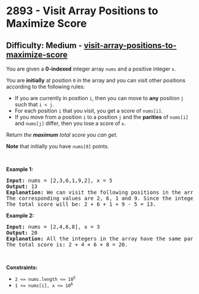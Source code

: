 <h1>2893 - Visit Array Positions to Maximize Score</h1><h2>Difficulty: Medium - <a href="https://leetcode.com/problems/visit-array-positions-to-maximize-score/">visit-array-positions-to-maximize-score</a></h2><p>You are given a <strong>0-indexed</strong> integer array <code>nums</code> and a positive integer <code>x</code>.</p>

<p>You are <strong>initially</strong> at position <code>0</code> in the array and you can visit other positions according to the following rules:</p>

<ul>
	<li>If you are currently in position <code>i</code>, then you can move to <strong>any</strong> position <code>j</code> such that <code>i &lt; j</code>.</li>
	<li>For each position <code>i</code> that you visit, you get a score of <code>nums[i]</code>.</li>
	<li>If you move from a position <code>i</code> to a position <code>j</code> and the <strong>parities</strong> of <code>nums[i]</code> and <code>nums[j]</code> differ, then you lose a score of <code>x</code>.</li>
</ul>

<p>Return <em>the <strong>maximum</strong> total score you can get</em>.</p>

<p><strong>Note</strong> that initially you have <code>nums[0]</code> points.</p>

<p>&nbsp;</p>
<p><strong class="example">Example 1:</strong></p>

<pre>
<strong>Input:</strong> nums = [2,3,6,1,9,2], x = 5
<strong>Output:</strong> 13
<strong>Explanation:</strong> We can visit the following positions in the array: 0 -&gt; 2 -&gt; 3 -&gt; 4.
The corresponding values are 2, 6, 1 and 9. Since the integers 6 and 1 have different parities, the move 2 -&gt; 3 will make you lose a score of x = 5.
The total score will be: 2 + 6 + 1 + 9 - 5 = 13.
</pre>

<p><strong class="example">Example 2:</strong></p>

<pre>
<strong>Input:</strong> nums = [2,4,6,8], x = 3
<strong>Output:</strong> 20
<strong>Explanation:</strong> All the integers in the array have the same parities, so we can visit all of them without losing any score.
The total score is: 2 + 4 + 6 + 8 = 20.
</pre>

<p>&nbsp;</p>
<p><strong>Constraints:</strong></p>

<ul>
	<li><code>2 &lt;= nums.length &lt;= 10<sup>5</sup></code></li>
	<li><code>1 &lt;= nums[i], x &lt;= 10<sup>6</sup></code></li>
</ul>
